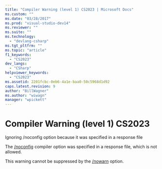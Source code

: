 ```yaml
---
title: "Compiler Warning (level 1) CS2023 | Microsoft Docs"
ms.custom: ""
ms.date: "03/28/2017"
ms.prod: "visual-studio-dev14"
ms.reviewer: ""
ms.suite: ""
ms.technology: 
  - "devlang-csharp"
ms.tgt_pltfrm: ""
ms.topic: "article"
f1_keywords: 
  - "CS2023"
dev_langs: 
  - "CSharp"
helpviewer_keywords: 
  - "CS2023"
ms.assetid: 2201fcbc-0eb6-4a1e-baa0-50c5968d1d92
caps.latest.revision: 9
author: "BillWagner"
ms.author: "wiwagn"
manager: "wpickett"
---
```

# Compiler Warning (level 1) CS2023
Ignoring /noconfig option because it was specified in a response file  
  
 The [/noconfig](../../csharp/language-reference/compiler-options/noconfig-csharp-compiler-options.md) compiler option was specified in a response file, which is not allowed.  
  
 This warning cannot be suppressed by the [/nowarn](../../csharp/language-reference/compiler-options/nowarn-csharp-compiler-options.md) option.